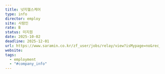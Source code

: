 ```yaml
---
title: 넛지헬스케어
type: info
director: employ
site: 사람인
rate: B
status: 미지원
date: 2025-10-02
deadline: 2025-12-01
url: https://www.saramin.co.kr/zf_user/jobs/relay/view?isMypage=no&rec_idx=51972651&recommend_ids=eJxNj7cRA0EMA6tRTgMcgViFqP8u9DJz9%2BEODEGm2zF4KfMxT6ZMoTd6OSOPWmrywvqpVe445kGjLowvktWlk5VcuGXl0UZ1rvhg%2Fw9d3bGrDKC4q8gceyM4xG1GCTof0cjemwPI1XPMqF5xm8HFs9kM6fvRG0wyQBg%3D&view_type=search&searchword=%EB%B0%B1%EC%97%94%EB%93%9C&searchType=search&gz=1&relayNonce=b3373141ea77b7458e0b&paid_fl=y&search_uuid=835b154e-77ef-4bcc-a18b-612e1826ca19&immediately_apply_layer_open=n#seq=0
website:
tags:
  - employment
  - "#company_info"
---
```







